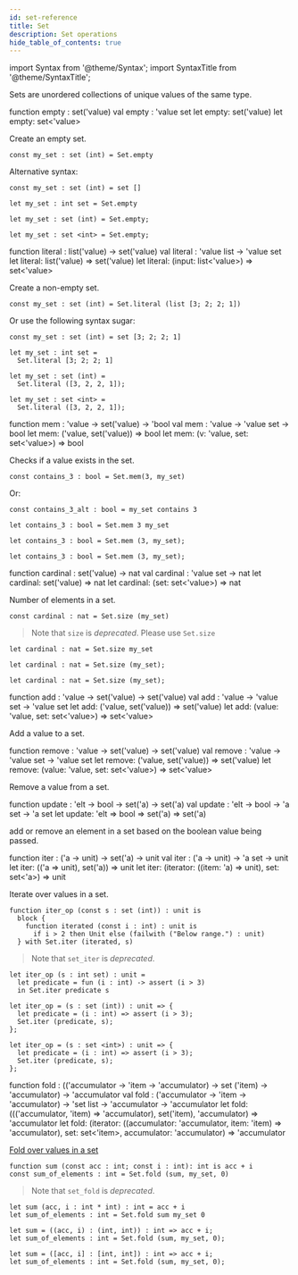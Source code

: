 ```yaml
---
id: set-reference
title: Set
description: Set operations
hide_table_of_contents: true
---
```


import Syntax from '@theme/Syntax';
import SyntaxTitle from '@theme/SyntaxTitle';

Sets are unordered collections of unique values of the same type.

<SyntaxTitle syntax="pascaligo">
function empty : set('value)
</SyntaxTitle>
<SyntaxTitle syntax="cameligo">
val empty : 'value set
</SyntaxTitle>
<SyntaxTitle syntax="reasonligo">
let empty: set('value)
</SyntaxTitle>
<SyntaxTitle syntax="jsligo">
let empty: set&lt;'value&gt;
</SyntaxTitle>

Create an empty set.

<Syntax syntax="pascaligo">

```pascaligo group=sets
const my_set : set (int) = Set.empty
```

Alternative syntax:

```pascaligo group=sets
const my_set : set (int) = set []
```

</Syntax>
<Syntax syntax="cameligo">

```cameligo group=sets
let my_set : int set = Set.empty
```

</Syntax>
<Syntax syntax="reasonligo">

```reasonligo group=sets
let my_set : set (int) = Set.empty;
```

</Syntax>
<Syntax syntax="jsligo">

```jsligo group=sets
let my_set : set <int> = Set.empty;
```

</Syntax>

<SyntaxTitle syntax="pascaligo">
function literal : list('value) -> set('value)
</SyntaxTitle>
<SyntaxTitle syntax="cameligo">
val literal : 'value list -> 'value set
</SyntaxTitle>
<SyntaxTitle syntax="reasonligo">
let literal: list('value) => set('value)
</SyntaxTitle>
<SyntaxTitle syntax="jsligo">
let literal: (input: list&lt;'value&gt;) => set&lt;'value&gt;
</SyntaxTitle>

Create a non-empty set.

<Syntax syntax="pascaligo">

```pascaligo group=sets
const my_set : set (int) = Set.literal (list [3; 2; 2; 1])
```

Or use the following syntax sugar:

```pascaligo group=sets
const my_set : set (int) = set [3; 2; 2; 1]
```

</Syntax>
<Syntax syntax="cameligo">

```cameligo group=sets
let my_set : int set =
  Set.literal [3; 2; 2; 1]
```

</Syntax>
<Syntax syntax="reasonligo">

```reasonligo group=sets
let my_set : set (int) =
  Set.literal ([3, 2, 2, 1]);
```

</Syntax>
<Syntax syntax="jsligo">

```jsligo group=sets
let my_set : set <int> =
  Set.literal ([3, 2, 2, 1]);
```

</Syntax>

<SyntaxTitle syntax="pascaligo">
function mem : 'value -> set('value) -> 'bool
</SyntaxTitle>
<SyntaxTitle syntax="cameligo">
val mem : 'value -> 'value set -> bool
</SyntaxTitle>
<SyntaxTitle syntax="reasonligo">
let mem: ('value, set('value)) => bool
</SyntaxTitle>
<SyntaxTitle syntax="jsligo">
let mem: (v: 'value, set: set&lt;'value&gt;) => bool
</SyntaxTitle>

Checks if a value exists in the set.

<Syntax syntax="pascaligo">

```pascaligo group=sets
const contains_3 : bool = Set.mem(3, my_set)
```

Or:

```pascaligo group=sets
const contains_3_alt : bool = my_set contains 3
```

</Syntax>
<Syntax syntax="cameligo">

```cameligo group=sets
let contains_3 : bool = Set.mem 3 my_set
```

</Syntax>
<Syntax syntax="reasonligo">

```reasonligo group=sets
let contains_3 : bool = Set.mem (3, my_set);
```

</Syntax>
<Syntax syntax="jsligo">

```jsligo group=sets
let contains_3 : bool = Set.mem (3, my_set);
```

</Syntax>

<SyntaxTitle syntax="pascaligo">
function cardinal : set('value) -> nat
</SyntaxTitle>
<SyntaxTitle syntax="cameligo">
val cardinal : 'value set -> nat
</SyntaxTitle>
<SyntaxTitle syntax="reasonligo">
let cardinal: set('value) => nat
</SyntaxTitle>
<SyntaxTitle syntax="jsligo">
let cardinal: (set: set&lt;'value&gt;) => nat
</SyntaxTitle>

Number of elements in a set.

<Syntax syntax="pascaligo">

```pascaligo group=sets
const cardinal : nat = Set.size (my_set)
```

> Note that `size` is *deprecated*. Please use `Set.size`

</Syntax>
<Syntax syntax="cameligo">

```cameligo group=sets
let cardinal : nat = Set.size my_set
```

</Syntax>
<Syntax syntax="reasonligo">

```reasonligo group=sets
let cardinal : nat = Set.size (my_set);
```

</Syntax>
<Syntax syntax="jsligo">

```jsligo group=sets
let cardinal : nat = Set.size (my_set);
```

</Syntax>

<SyntaxTitle syntax="pascaligo">
function add : 'value -> set('value) -> set('value)
</SyntaxTitle>
<SyntaxTitle syntax="cameligo">
val add : 'value -> 'value set -> 'value set
</SyntaxTitle>
<SyntaxTitle syntax="reasonligo">
let add: ('value, set('value)) => set('value)
</SyntaxTitle>
<SyntaxTitle syntax="jsligo">
let add: (value: 'value, set: set&lt;'value&gt;) => set&lt;'value&gt;
</SyntaxTitle>

Add a value to a set.

<SyntaxTitle syntax="pascaligo">
function remove : 'value -> set('value) -> set('value)
</SyntaxTitle>
<SyntaxTitle syntax="cameligo">
val remove : 'value -> 'value set -> 'value set
</SyntaxTitle>
<SyntaxTitle syntax="reasonligo">
let remove: ('value, set('value)) => set('value)
</SyntaxTitle>
<SyntaxTitle syntax="jsligo">
let remove: (value: 'value, set: set&lt;'value&gt;) => set&lt;'value&gt;
</SyntaxTitle>

Remove a value from a set.

<SyntaxTitle syntax="pascaligo">
function update : 'elt -> bool -> set('a) -> set('a)
</SyntaxTitle>
<SyntaxTitle syntax="cameligo">
val update : 'elt -> bool -> 'a set -> 'a set
</SyntaxTitle>
<SyntaxTitle syntax="reasonligo">
let update: 'elt => bool => set('a) => set('a)
</SyntaxTitle>

add or remove an element in a set based on the boolean value being passed.

<SyntaxTitle syntax="pascaligo">
function iter : ('a -> unit) -> set('a) -> unit
</SyntaxTitle>
<SyntaxTitle syntax="cameligo">
val iter : ('a -> unit) -> 'a set -> unit
</SyntaxTitle>
<SyntaxTitle syntax="reasonligo">
let iter: (('a => unit), set('a)) => unit
</SyntaxTitle>
<SyntaxTitle syntax="jsligo">
let iter: (iterator: ((item: 'a) => unit), set: set&lt;'a&gt;) => unit
</SyntaxTitle>

Iterate over values in a set.



<Syntax syntax="pascaligo">

```pascaligo group=sets
function iter_op (const s : set (int)) : unit is
  block {
    function iterated (const i : int) : unit is
      if i > 2 then Unit else (failwith ("Below range.") : unit)
  } with Set.iter (iterated, s)
```

> Note that `set_iter` is *deprecated*.

</Syntax>
<Syntax syntax="cameligo">

```cameligo group=sets
let iter_op (s : int set) : unit =
  let predicate = fun (i : int) -> assert (i > 3)
  in Set.iter predicate s
```

</Syntax>
<Syntax syntax="reasonligo">

```reasonligo group=sets
let iter_op = (s : set (int)) : unit => {
  let predicate = (i : int) => assert (i > 3);
  Set.iter (predicate, s);
};
```

</Syntax>
<Syntax syntax="jsligo">

```jsligo group=sets
let iter_op = (s : set <int>) : unit => {
  let predicate = (i : int) => assert (i > 3);
  Set.iter (predicate, s);
};
```

</Syntax>

<SyntaxTitle syntax="pascaligo">
function fold : (('accumulator -> 'item -> 'accumulator) -> set ('item) -> 'accumulator) -> 'accumulator
</SyntaxTitle>
<SyntaxTitle syntax="cameligo">
val fold : ('accumulator -> 'item -> 'accumulator) -> 'set list -> 'accumulator -> 'accumulator
</SyntaxTitle>
<SyntaxTitle syntax="reasonligo">
let fold: ((('accumulator, 'item) => 'accumulator), set('item), 'accumulator) => 'accumulator
</SyntaxTitle>
<SyntaxTitle syntax="jsligo">
let fold: (iterator: ((accumulator: 'accumulator, item: 'item) => 'accumulator), set: set&lt;'item&gt;, accumulator: 'accumulator) => 'accumulator
</SyntaxTitle>

[Fold over values in a set](../language-basics/sets-lists-tuples.md#folded-operation)


<Syntax syntax="pascaligo">

```pascaligo group=sets
function sum (const acc : int; const i : int): int is acc + i
const sum_of_elements : int = Set.fold (sum, my_set, 0)
```

> Note that `set_fold` is *deprecated*.

</Syntax>
<Syntax syntax="cameligo">

```cameligo group=sets
let sum (acc, i : int * int) : int = acc + i
let sum_of_elements : int = Set.fold sum my_set 0
```

</Syntax>
<Syntax syntax="reasonligo">

```reasonligo group=sets
let sum = ((acc, i) : (int, int)) : int => acc + i;
let sum_of_elements : int = Set.fold (sum, my_set, 0);
```

</Syntax>
<Syntax syntax="jsligo">

```jsligo group=sets
let sum = ([acc, i] : [int, int]) : int => acc + i;
let sum_of_elements : int = Set.fold (sum, my_set, 0);
```

</Syntax>
